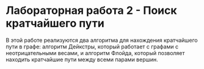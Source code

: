 # Лабораторная работа 2 - Поиск кратчайшего пути
В этой работе реализуются два алгоритма для нахождения кратчайшего пути в графе: алгоритм Дейкстры, который работает с графами с неотрицательными весами, и алгоритм Флойда, который позволяет находить кратчайшие пути между всеми парами вершин.